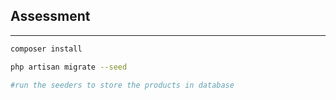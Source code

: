 ## Assessment

___

```bash
composer install

php artisan migrate --seed
 
#run the seeders to store the products in database 
